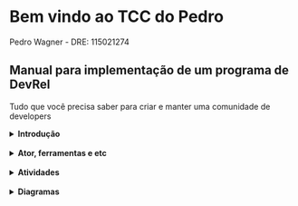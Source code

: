 
# Bem vindo ao TCC do Pedro
Pedro Wagner - DRE: 115021274


## Manual para implementação de um programa de DevRel
Tudo que você precisa saber para criar e manter uma comunidade de developers

<details>
<summary><strong>Introdução</strong></summary>
<br>
Aqui vai a introdução.
</details>
<br>
<details>
<summary><strong>Ator, ferramentas e etc</strong></summary>
<br>
Ator ferramentas e etc
</details>
<br>
<details>
<summary><strong>Atividades</strong></summary>
 
[Lista de atividades](https://pedrowagner.github.io/DevRel/Atividades)
 
</details>
<br>
<details>
<summary><strong>Diagramas</strong></summary>
<br>
Aqui vai ter uns diagramas
</details>
